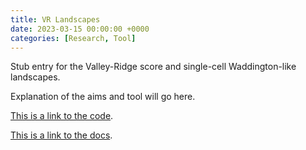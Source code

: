 ```yaml
---
title: VR Landscapes
date: 2023-03-15 00:00:00 +0000
categories: [Research, Tool]
---
```


Stub entry for the Valley-Ridge score and single-cell Waddington-like landscapes.

Explanation of the aims and tool will go here.

[This is a link to the code](https://github.com/FerranC96/VRland).

[This is a link to the docs](https://ferranc96.github.io/VRland/).
